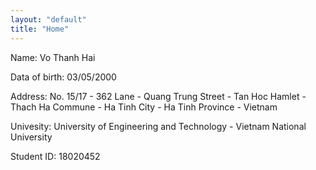 ```yaml
---
layout: "default"
title: "Home"
---
```


Name: Vo Thanh Hai 

Data of birth: 03/05/2000

Address: No. 15/17 - 362 Lane - Quang Trung Street - Tan Hoc Hamlet - Thach Ha Commune - Ha Tinh City - Ha Tinh Province - Vietnam

Univesity: University of Engineering and Technology - Vietnam National University

Student ID: 18020452
